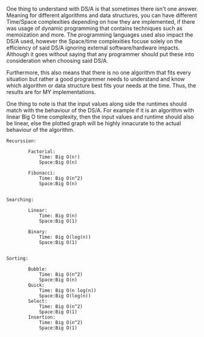 One thing to understand with DS/A is that sometimes there isn't one answer. Meaning for different algorithms and data structures, you can have different Time/Space complexities depending on how they are implemented, if there was usage of dynamic programming that contains techniques such as memoization and more. The programming languages used also impact the DS/A used, however the Space/time complexities focuse solely on the efficiency of said DS/A ignoring external software/hardware impacts. Although it goes without saying that any programmer should put these into consideration when choosing said DS/A.

Furthermore, this also means that there is no one algorithm that fits every situation but rather a good programmer needs to understand and know which algorithm or data structure best fits your needs at the time. Thus, the results are for MY implementations.

One thing to note is that the input values along side the runtimes should match with the behaviour of the DS/A. For example if it is an algorithm with linear Big O time complexity, then the input values and runtime should also be linear, else the plotted graph will be highly innacurate to the actual behaviour of the algorithm.



    Recurssion:

            Factorial:
                Time: Big O(n!)
                Space:Big O(n)

            Fibonacci:
                Time: Big O(n^2)
                Space:Big O(n)


    Searching:

            Linear:
                Time: Big O(n)
                Space:Big O(1)
        
            Binary:
                Time: Big O(log(n))
                Space:Big O(1)


    Sorting:
    
            Bubble:
                Time: Big O(n^2)
                Space:Big O(n)
            Quick:
                Time: Big O(n log(n))
                Space:Big O(log(n))
            Select:
                Time: Big O(n^2)
                Space:Big O(1)
            Insertion:
                Time: Big O(n^2)
                Space:Big O(1)